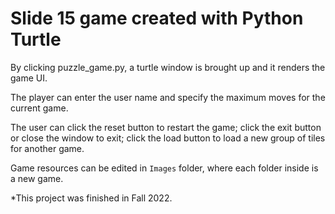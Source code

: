# Slide 15 game created with Python Turtle

By clicking puzzle_game.py, a turtle window is brought up and it renders the game UI.

The player can enter the user name and specify the maximum moves for the current game.

The user can click the reset button to restart the game; click the exit button or close the window to exit; click the load button to load a new group of tiles for another game.

Game resources can be edited in `Images` folder, where each folder inside is a new game.

*This project was finished in Fall 2022.
